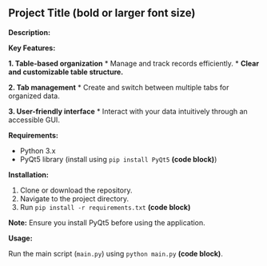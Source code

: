 ## Project Title (**bold or larger font size**)

**Description:**

**Key Features:**

**1. Table-based organization**
    * Manage and track records efficiently.
    * **Clear and customizable table structure.**

**2. Tab management**
    * Create and switch between multiple tabs for organized data.

**3. User-friendly interface**
    * Interact with your data intuitively through an accessible GUI.


**Requirements:**

* Python 3.x
* PyQt5 library (install using `pip install PyQt5` **(code block)**)

**Installation:**

1. Clone or download the repository.
2. Navigate to the project directory.
3. Run `pip install -r requirements.txt` **(code block)**

**Note:** Ensure you install PyQt5 before using the application.

**Usage:**

Run the main script (`main.py`) using `python main.py` **(code block)**.


